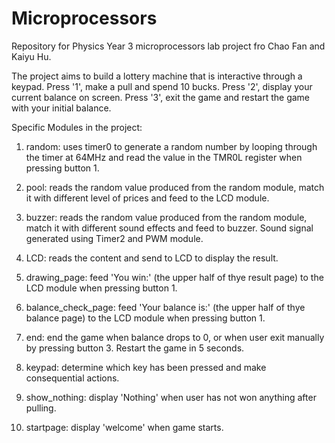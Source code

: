 # Microprocessors
Repository for Physics Year 3 microprocessors lab project fro Chao Fan and Kaiyu Hu.


The project aims to build a lottery machine that is interactive through a keypad. Press '1', make a pull and spend 10 bucks. Press '2', display your current balance on screen. Press '3', exit the game and restart the game with your initial balance.


Specific Modules in the project:


1. random: uses timer0 to generate a random number by looping through the timer at 64MHz and read the value in the TMR0L register when pressing button 1.


2. pool: reads the random value produced from the random module, match it with different level of prices and feed to the LCD module. 


3. buzzer: reads the random value produced from the random module, match it with different sound effects and feed to buzzer. Sound signal generated using Timer2 and PWM module.


4. LCD: reads the content and send to LCD to display the result.


5. drawing_page: feed 'You win:' (the upper half of thye result page) to the LCD module when pressing button 1.


6. balance_check_page: feed 'Your balance is:' (the upper half of thye balance page) to the LCD module when pressing button 1.


7. end: end the game when balance drops to 0, or when user exit manually by pressing button 3. Restart the game in 5 seconds. 


8. keypad: determine which key has been pressed and make consequential actions.


9. show_nothing: display 'Nothing' when user has not won anything after pulling.


10. startpage: display 'welcome' when game starts.
